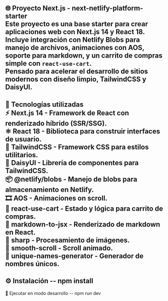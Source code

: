 🌐 Proyecto Next.js - next-netlify-platform-starter  
Este proyecto es una base starter para crear aplicaciones web con Next.js 14 y React 18.  
Incluye integración con Netlify Blobs para manejo de archivos, animaciones con AOS, soporte para markdown, y un carrito de compras simple con `react-use-cart`.  
Pensado para acelerar el desarrollo de sitios modernos con diseño limpio, TailwindCSS y DaisyUI.
---
🚀 Tecnologías utilizadas  
⚡ Next.js 14 - Framework de React con renderizado híbrido (SSR/SSG).  
⚛️ React 18 - Biblioteca para construir interfaces de usuario.  
🎨 TailwindCSS - Framework CSS para estilos utilitarios.  
🌼 DaisyUI - Librería de componentes para TailwindCSS.  
📦 @netlify/blobs - Manejo de blobs para almacenamiento en Netlify.  
🎞️ AOS - Animaciones on scroll.  
🛒 react-use-cart - Estado y lógica para carrito de compras.  
📝 markdown-to-jsx - Renderizado de markdown en React.  
🔧 sharp - Procesamiento de imágenes.  
🔄 smooth-scroll - Scroll animado.  
🧩 unique-names-generator - Generador de nombres únicos.
---
⚙️ Instalación
-- npm install
---
🚀 Ejecutar en modo desarrollo
-- npm run dev



